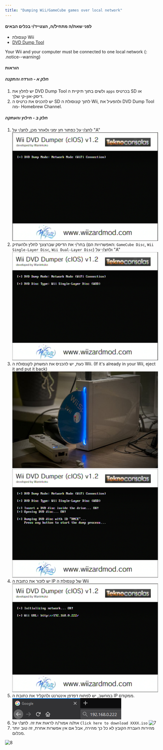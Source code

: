 ```yaml
---
title: "Dumping Wii/GameCube games over local network"
---
```


#### לפני שאת/ה מתחיל/ה, הצטייד/י בכלים הבאים

* קונסולת Wii
* [DVD Dump Tool](/assets/files/DVDDumpTool.zip)

Your Wii and your computer must be connected to one local network
{: .notice--warning}

#### הוראות

##### חלק א - הורדה והתקנה

1. יש לחלץ את DVD Dump Tool ולשים בתוך תיקיית ה `apps` בכרטיס SD או דיסק-און-קי שלך.
1. יש להכניס את כרטיס ה SD לתוך קונוסולת ה Wii, ולהפעיל את DVD Dump Tool מה- Homebrew Channel.

##### חלק ב - חילוץ והעתקה

1. לחצ/י על כפתור חץ ימני ולאחר מכן, לחצ/י על "A" ![2](/images/DumpDiscs_LAN/2.png)
1. בחר/י את הדיסק שברצונך לחלץ ולהעתיק (האפשרויות הם: `GameCube Disc`, `Wii Single-Layer Disc`, `Wii Dual-Layer Disc`) ולחצ/י על "A" ![3](/images/DumpDiscs_LAN/3.png)
1. כעת, יש להכניס את המשחק לקונסולת ה Wii. (If it's already in your Wii, eject it and put it back) ![InsertTheDisc](/images/DumpDiscs_LAN/insertthedisc.jpg) ![4](/images/DumpDiscs_LAN/4.png)
1. יש לזכור את כתובת ה IP של קונסולת ה Wii ![5](/images/DumpDiscs_LAN/5.png)
1. במחשב, יש לפתוח דפדפן אינטרנט ולהקליד את כתובת ה IP ממקודם. ![6](/images/DumpDiscs_LAN/6.png)
1. את/ה אמור/ה לראות את זה. לחצ/י על `Click here to download XXXX.iso` ![7](/images/DumpDiscs_LAN/7.jpg)
1. מהירות העברת הקובץ לא כל כך מהירה, אבל אם אין אפשרות אחרת, זה טוב יותר מכלום.

![8](/images/DumpDiscs_LAN/8.PNG)
